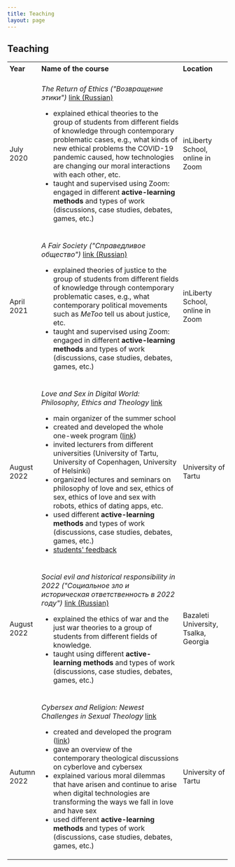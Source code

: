 ```yaml
---
title: Teaching
layout: page
---
```


<h2>Teaching</h2>

<style>
  table {
    border-collapse: collapse;
	   width: auto;
  }
  td {
    border: none;
    padding: 5px;
  }
</style>

<table>
  <tr>
    <td><b>Year</b></td>
    <td><b>Name of the course</b></td>
    <td><b>Location</b></td>
  </tr>
  <tr>
    <td>July 2020</td>
    <td>
		<p><i>The Return of Ethics ("Возвращение этики")</i> <a href="https://www.inliberty.ru/ithink-ethics/">link (Russian)</a></p>
	<p><ul>
		<li>explained ethical theories to the group of students from different fields of knowledge through contemporary problematic cases, e.g., what kinds of new ethical problems the COVID-19 pandemic caused, how technologies are changing our moral interactions with each other, etc.
		<li>taught and supervised using  Zoom: engaged in different <b>active-learning methods</b> and types of work (discussions, case studies, debates, games, etc.)</li>
	</ul>
</p>
	</td>
    <td>inLiberty School, online in Zoom</td>
  </tr>
  
 <tr>
    <td>April 2021</td>
    <td>
		<p><i>A Fair Society ("Справедливое общество")</i> <a href="https://www.inliberty.ru/schools-justice/">link (Russian)</a></p>
	<p><ul>
		<li>explained theories of justice to the group of students from different fields of knowledge through contemporary problematic cases, e.g., what contemporary political movements such as <i>MeToo</i> tell us about justice, etc.
		<li>taught and supervised using  Zoom: engaged in different <b>active-learning methods</b> and types of work (discussions, case studies, debates, games, etc.)</li>
	</ul>
</p>
	</td>
    <td>inLiberty School, online in Zoom</td>
  </tr>

  <tr>
    <td>August 2022</td>
    <td>
		<p><i>Love and Sex in Digital World: Philosophy, Ethics and Theology</i> <a href="https://ut.ee/et/node/137447">link</a></p>
	<p><ul>
		<li>main organizer of the summer school</li>
		<li>created and developed the whole one-week program (<a href="https://drive.google.com/file/d/1EkvTOpuWoX5ZbV2ho9Y7LOBohT87Bjq5/view?usp=sharing">link</a>)</li>
		<li>invited lecturers from different universities (University of Tartu, University of Copenhagen, University of Helsinki)</li>
		<li>organized lectures and seminars on philosophy of love and sex, ethics of sex, ethics of love and sex with robots, ethics of dating apps, etc.</li>
		<li>used different <b>active-learning methods</b> and types of work (discussions, case studies, debates, games, etc.)</li>
		<li><a href="https://drive.google.com/file/d/1HUvxLIZX1xjw1qfWISU9-C2wtJ8Ocpxa/view?usp=sharing">students' feedback</a></li>
	</ul>
</p>
	</td>
    <td>University of Tartu</td>
  </tr>

  <tr>
    <td>August 2022</td>
    <td>
		<p><i>Social evil and historical responsibility in 2022 ("Социальное зло и историческая ответственность в 2022 году")</i> <a href="[https://www.inliberty.ru/schools-justice/](https://bazaleti.notion.site/2022-b8ba8404dc074cd9aba4f956d3753b42#174fc8375cbf4d609fbeed31ac981446)">link (Russian)</a></p>
	<p><ul>
		<li>explained the ethics of war and the just war theories to a group of students from different fields of knowledge.
		<li>taught using different <b>active-learning methods</b> and types of work (discussions, case studies, debates, games, etc.)</li>
	</ul>
</p>
	</td>
    <td>Bazaleti University, Tsalka, Georgia</td>
  </tr>
  
   <tr>
    <td>Autumn 2022</td>
    <td>
		<p><i>Cybersex and Religion: Newest Challenges in Sexual Theology</i> <a href="https://ut.ee/et/node/137447">link</a></p>
	<p><ul>
		<li>created and developed the program (<a href="https://drive.google.com/file/d/1lBmRxsH46rFjLhsKWp0Xq92KIvetE1_x/view?usp=sharing">link</a>)</li>
		<li>gave an overview of the contemporary theological discussions on cyberlove and cybersex</li>
		<li>explained various moral dilemmas that have arisen and continue to arise when digital technologies are transforming the ways we fall in love and have sex</li>
		<li>used different <b>active-learning methods</b> and types of work (discussions, case studies, debates, games, etc.)</li>
	</ul>
</p>
	</td>
    <td>University of Tartu</td>
  </tr>
</table>

